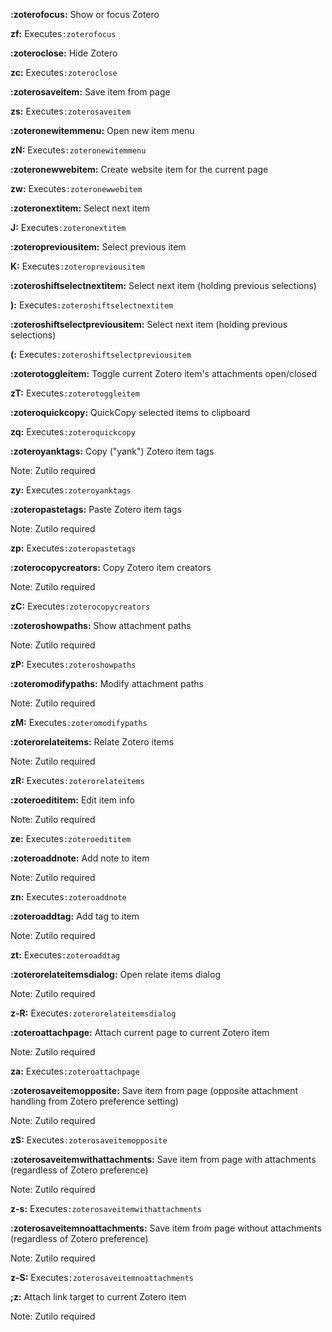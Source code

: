 __:zoterofocus:__ Show or focus Zotero

__zf:__ Executes`:zoterofocus`

__:zoteroclose:__ Hide Zotero

__zc:__ Executes`:zoteroclose`

__:zoterosaveitem:__ Save item from page

__zs:__ Executes`:zoterosaveitem`

__:zoteronewitemmenu:__ Open new item menu

__zN:__ Executes`:zoteronewitemmenu`

__:zoteronewwebitem:__ Create website item for the current page

__zw:__ Executes`:zoteronewwebitem`

__:zoteronextitem:__ Select next item

__J:__ Executes`:zoteronextitem`

__:zoteropreviousitem:__ Select previous item

__K:__ Executes`:zoteropreviousitem`

__:zoteroshiftselectnextitem:__ Select next item (holding previous selections)

__):__ Executes`:zoteroshiftselectnextitem`

__:zoteroshiftselectpreviousitem:__ Select next item (holding previous selections)

__(:__ Executes`:zoteroshiftselectpreviousitem`

__:zoterotoggleitem:__ Toggle current Zotero item's attachments open/closed

__zT:__ Executes`:zoterotoggleitem`

__:zoteroquickcopy:__ QuickCopy selected items to clipboard

__zq:__ Executes`:zoteroquickcopy`

__:zoteroyanktags:__ Copy ("yank") Zotero item tags

Note: Zutilo required

__zy:__ Executes`:zoteroyanktags`

__:zoteropastetags:__ Paste Zotero item tags

Note: Zutilo required

__zp:__ Executes`:zoteropastetags`

__:zoterocopycreators:__ Copy Zotero item creators

Note: Zutilo required

__zC:__ Executes`:zoterocopycreators`

__:zoteroshowpaths:__ Show attachment paths

Note: Zutilo required

__zP:__ Executes`:zoteroshowpaths`

__:zoteromodifypaths:__ Modify attachment paths

Note: Zutilo required

__zM:__ Executes`:zoteromodifypaths`

__:zoterorelateitems:__ Relate Zotero items

Note: Zutilo required

__zR:__ Executes`:zoterorelateitems`

__:zoteroedititem:__ Edit item info

Note: Zutilo required

__ze:__ Executes`:zoteroedititem`

__:zoteroaddnote:__ Add note to item

Note: Zutilo required

__zn:__ Executes`:zoteroaddnote`

__:zoteroaddtag:__ Add tag to item

Note: Zutilo required

__zt:__ Executes`:zoteroaddtag`

__:zoterorelateitemsdialog:__ Open relate items dialog

Note: Zutilo required

__z-R:__ Executes`:zoterorelateitemsdialog`

__:zoteroattachpage:__ Attach current page to current Zotero item

Note: Zutilo required

__za:__ Executes`:zoteroattachpage`

__:zoterosaveitemopposite:__ Save item from page (opposite attachment handling from Zotero preference setting)

Note: Zutilo required

__zS:__ Executes`:zoterosaveitemopposite`

__:zoterosaveitemwithattachments:__ Save item from page with attachments (regardless of Zotero preference)

Note: Zutilo required

__z-s:__ Executes`:zoterosaveitemwithattachments`

__:zoterosaveitemnoattachments:__ Save item from page without attachments (regardless of Zotero preference)

Note: Zutilo required

__z-S:__ Executes`:zoterosaveitemnoattachments`

__;z:__ Attach link target to current Zotero item

Note: Zutilo required

